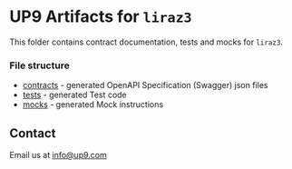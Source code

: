 # UP9 Artifacts for `liraz3`
This folder contains contract documentation, tests and mocks for `liraz3`.



### File structure 
- [contracts](contracts) - generated OpenAPI Specification (Swagger) json files
- [tests](tests) - generated Test code
- [mocks](mocks) - generated Mock instructions

## Contact
Email us at info@up9.com
